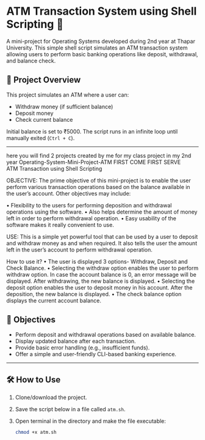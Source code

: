 # ATM Transaction System using Shell Scripting 🏦

A mini-project for Operating Systems developed during 2nd year at Thapar University. This simple shell script simulates an ATM transaction system allowing users to perform basic banking operations like deposit, withdrawal, and balance check.

## 📌 Project Overview

This project simulates an ATM where a user can:
- Withdraw money (if sufficient balance)
- Deposit money
- Check current balance

Initial balance is set to ₹5000. The script runs in an infinite loop until manually exited (`Ctrl + C`).

---
here you will find 2 projects created by me for my class project in my 2nd year
Operating-System-Mini-Project-ATM 
FIRST COME FIRST SERVE  
ATM Transaction using Shell Scripting

OBJECTIVE: The prime objective of this mini-project is to enable the user perform various transaction operations based on the balance available in the user’s account. Other objectives may include:

• Flexibility to the users for performing deposition and withdrawal operations using the software. • Also helps determine the amount of money left in order to perform withdrawal operation. • Easy usability of the software makes it really convenient to use.

USE: This is a simple yet powerful tool that can be used by a user to deposit and withdraw money as and when required. It also tells the user the amount left in the user’s account to perform withdrawal operation.

How to use it? • The user is displayed 3 options- Withdraw, Deposit and Check Balance. • Selecting the withdraw option enables the user to perform withdraw option. In case the account balance is 0, an error message will be displayed. After withdrawing, the new balance is displayed. • Selecting the deposit option enables the user to deposit money in his account. After the deposition, the new balance is displayed. • The check balance option displays the current account balance.



## 🎯 Objectives

- Perform deposit and withdrawal operations based on available balance.
- Display updated balance after each transaction.
- Provide basic error handling (e.g., insufficient funds).
- Offer a simple and user-friendly CLI-based banking experience.

---

## 🛠️ How to Use

1. Clone/download the project.
2. Save the script below in a file called `atm.sh`.
3. Open terminal in the directory and make the file executable:

   ```bash
   chmod +x atm.sh
